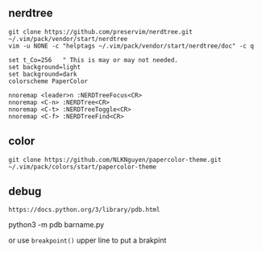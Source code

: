 
## nerdtree

    git clone https://github.com/preservim/nerdtree.git ~/.vim/pack/vendor/start/nerdtree
    vim -u NONE -c "helptags ~/.vim/pack/vendor/start/nerdtree/doc" -c q

    set t_Co=256   " This is may or may not needed.
    set background=light
    set background=dark
    colorscheme PaperColor

    nnoremap <leader>n :NERDTreeFocus<CR>
    nnoremap <C-n> :NERDTree<CR>
    nnoremap <C-t> :NERDTreeToggle<CR>
    nnoremap <C-f> :NERDTreeFind<CR>

## color

`git clone https://github.com/NLKNguyen/papercolor-theme.git ~/.vim/pack/colors/start/papercolor-theme`


## debug

`https://docs.python.org/3/library/pdb.html`


python3 -m pdb barname.py

or use `breakpoint()` upper line to put a brakpint



